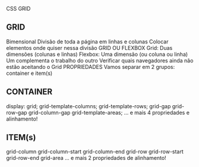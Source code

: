 CSS GRID

## GRID

Bimensional
Divisão de toda a página em linhas e colunas
Colocar elementos onde quiser nessa divisão
GRID OU FLEXBOX
Grid: Duas dimensões (colunas e linhas)
Flexbox: Uma dimensão (ou coluna ou linha)
Um complementa o trabalho do outro
Verificar quais navegadores ainda não estão aceitando o Grid
PROPRIEDADES
Vamos separar em 2 grupos: container e item(s)

## CONTAINER

display: grid;
grid-template-columns;
grid-template-rows;
grid-gap
grid-row-gap
grid-column-gap
grid-template-areas;
... e mais 4 propriedades e alinhamento!

## ITEM(s)

grid-column
grid-column-start
grid-column-end
grid-row
grid-row-start
grid-row-end
grid-area
... e mais 2 propriedades de alinhamento!
